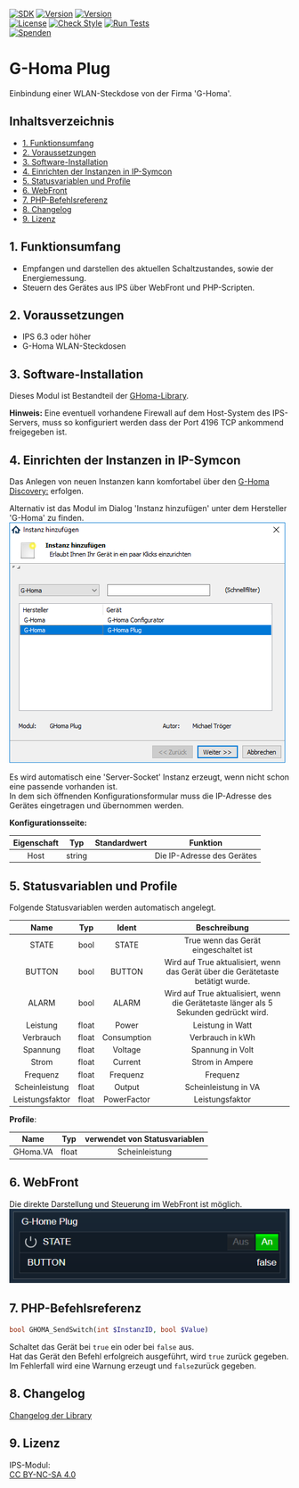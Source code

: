 [![SDK](https://img.shields.io/badge/Symcon-PHPModul-red.svg)](https://www.symcon.de/service/dokumentation/entwicklerbereich/sdk-tools/sdk-php/)
[![Version](https://img.shields.io/badge/Modul%20Version-6.00-blue.svg)]()
[![Version](https://img.shields.io/badge/Symcon%20Version-6.3%20%3E-green.svg)](https://www.symcon.de/de/service/dokumentation/installation/migrationen/v62-v63-q4-2022/)  
[![License](https://img.shields.io/badge/License-CC%20BY--NC--SA%204.0-green.svg)](https://creativecommons.org/licenses/by-nc-sa/4.0/)
[![Check Style](https://github.com/Nall-chan/GHoma/workflows/Check%20Style/badge.svg)](https://github.com/Nall-chan/GHoma/actions) [![Run Tests](https://github.com/Nall-chan/GHoma/workflows/Run%20Tests/badge.svg)](https://github.com/Nall-chan/GHoma/actions)  
[![Spenden](https://www.paypalobjects.com/de_DE/DE/i/btn/btn_donate_SM.gif)](../README.md/#6-spenden)  

# G-Homa Plug  <!-- omit in toc -->
Einbindung einer WLAN-Steckdose von der Firma 'G-Homa'.  

## Inhaltsverzeichnis  <!-- omit in toc -->

- [1. Funktionsumfang](#1-funktionsumfang)
- [2. Voraussetzungen](#2-voraussetzungen)
- [3. Software-Installation](#3-software-installation)
- [4. Einrichten der Instanzen in IP-Symcon](#4-einrichten-der-instanzen-in-ip-symcon)
- [5. Statusvariablen und Profile](#5-statusvariablen-und-profile)
- [6. WebFront](#6-webfront)
- [7. PHP-Befehlsreferenz](#7-php-befehlsreferenz)
- [8. Changelog](#8-changelog)
- [9. Lizenz](#9-lizenz)

## 1. Funktionsumfang

 - Empfangen und darstellen des aktuellen Schaltzustandes, sowie der Energiemessung.  
 - Steuern des Gerätes aus IPS über WebFront und PHP-Scripten.  

## 2. Voraussetzungen

 - IPS 6.3 oder höher  
 - G-Homa WLAN-Steckdosen  

## 3. Software-Installation

 Dieses Modul ist Bestandteil der [GHoma-Library](../README.md#3-software-installation).

**Hinweis:**
  Eine eventuell vorhandene Firewall auf dem Host-System des IPS-Servers, muss so konfiguriert werden dass der Port 4196 TCP ankommend freigegeben ist.  

## 4. Einrichten der Instanzen in IP-Symcon

Das Anlegen von neuen Instanzen kann komfortabel über den [G-Homa Discovery:](../GHDiscovery/) erfolgen.  

Alternativ ist das Modul im Dialog 'Instanz hinzufügen' unter dem Hersteller 'G-Homa' zu finden.  
![Instanz hinzufügen](../imgs/add1.png)  

Es wird automatisch eine 'Server-Socket' Instanz erzeugt, wenn nicht schon eine passende vorhanden ist.  
In dem sich öffnenden Konfigurationsformular muss die IP-Adresse des Gerätes eingetragen und übernommen werden.  

**Konfigurationsseite:**  

| Eigenschaft |  Typ   | Standardwert |          Funktion          |
| :---------: | :----: | :----------: | :------------------------: |
|    Host     | string |              | Die IP-Adresse des Gerätes |


## 5. Statusvariablen und Profile

Folgende Statusvariablen werden automatisch angelegt.  

|      Name       |  Typ  |    Ident    |                                     Beschreibung                                      |
| :-------------: | :---: | :---------: | :-----------------------------------------------------------------------------------: |
|      STATE      | bool  |    STATE    |                         True wenn das Gerät eingeschaltet ist                         |
|     BUTTON      | bool  |   BUTTON    |    Wird auf True aktualisiert, wenn das Gerät über die Gerätetaste betätigt wurde.    |
|      ALARM      | bool  |    ALARM    | Wird auf True aktualisiert, wenn die Gerätetaste länger als 5 Sekunden gedrückt wird. |
|    Leistung     | float |    Power    |                                   Leistung in Watt                                    |
|    Verbrauch    | float | Consumption |                                   Verbrauch in kWh                                    |
|    Spannung     | float |   Voltage   |                                   Spannung in Volt                                    |
|      Strom      | float |   Current   |                                    Strom in Ampere                                    |
|    Frequenz     | float |  Frequenz   |                                       Frequenz                                        |
| Scheinleistung  | float |   Output    |                                 Scheinleistung in VA                                  |
| Leistungsfaktor | float | PowerFactor |                                    Leistungsfaktor                                    |

**Profile**:

|   Name   |  Typ  | verwendet von Statusvariablen |
| :------: | :---: | :---------------------------: |
| GHoma.VA | float |        Scheinleistung         |

## 6. WebFront

Die direkte Darstellung und Steuerung im WebFront ist möglich.  
![WebFront Beispiel](../imgs/wf.png)  


## 7. PHP-Befehlsreferenz

```php
bool GHOMA_SendSwitch(int $InstanzID, bool $Value)
```
Schaltet das Gerät bei `true` ein oder bei `false` aus.  
Hat das Gerät den Befehl erfolgreich ausgeführt, wird `true` zurück gegeben.  
Im Fehlerfall wird eine Warnung erzeugt und `false`zurück gegeben.  

## 8. Changelog

[Changelog der Library](../README.md#3-changelog)  

## 9. Lizenz

  IPS-Modul:  
  [CC BY-NC-SA 4.0](https://creativecommons.org/licenses/by-nc-sa/4.0/)  
